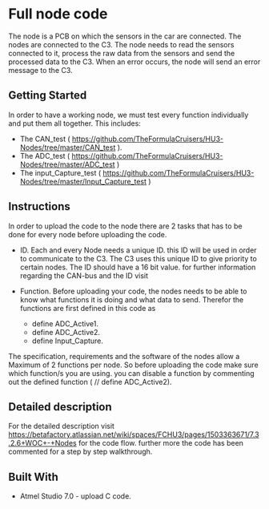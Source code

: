 # Full node code
 The node is a PCB on which the sensors in the car are connected. The nodes are connected to the C3.
The node needs to read the sensors connected to it, process the raw data from the sensors and send the processed data to the C3.
When an error occurs, the node will send an error message to the C3.


## Getting Started

In order to have a working node, we must test every function individually and put them all together. 
This includes:
* The CAN_test ( https://github.com/TheFormulaCruisers/HU3-Nodes/tree/master/CAN_test ).
* The ADC_test ( https://github.com/TheFormulaCruisers/HU3-Nodes/tree/master/ADC_test )
* The input_Capture_test ( https://github.com/TheFormulaCruisers/HU3-Nodes/tree/master/Input_Capture_test )


## Instructions

In order to upload the code to the node there are 2 tasks that has to be done for every node before uploading the code. 


* ID.
Each and every Node needs a unique ID. this ID will be used in order to communicate to the C3. The C3 uses this unique ID to give priority to certain nodes. The ID should have a 16 bit value. for further information regarding the CAN-bus and the ID visit 

* Function.
Before uploading your code, the nodes needs to be able to know what functions it is doing and what data to send. Therefor the functions are first defined in this code as 
  * define ADC_Active1.
  * define ADC_Active2.
  * define Input_Capture.

The specification, requirements and the software of the nodes allow a Maximum of 2 functions per node. So before uploading the code make sure which function/s you are using. you can disable a function by commenting out the defined function ( // define ADC_Active2).

## Detailed description
For the detailed description visit https://betafactory.atlassian.net/wiki/spaces/FCHU3/pages/1503363671/7.3.2.6+WOC+-+Nodes for the code flow. further more the code has been commented for a step by step walkthrough.

## Built With

* Atmel Studio 7.0 - upload C code.


